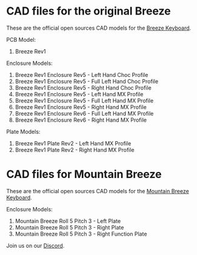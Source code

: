 # CAD files for the original Breeze
These are the official open sources CAD models for the [Breeze Keyboard](https://afternoonlabs.com/breeze).

PCB Model:
1. Breeze Rev1

Enclosure Models:
1. Breeze Rev1 Enclosure Rev5 - Left Hand Choc Profile
2. Breeze Rev1 Enclosure Rev5 - Full Left Hand Choc Profile
3. Breeze Rev1 Enclosure Rev5 - Right Hand Choc Profile
4. Breeze Rev1 Enclosure Rev5 - Left Hand MX Profile
5. Breeze Rev1 Enclosure Rev5 - Full Left Hand MX Profile
6. Breeze Rev1 Enclosure Rev5 - Right Hand MX Profile
7. Breeze Rev1 Enclosure Rev6 - Full Left Hand MX Profile
8. Breeze Rev1 Enclosure Rev6 - Right Hand MX Profile

Plate Models:
1. Breeze Rev1 Plate Rev2 - Left Hand MX Profile
1. Breeze Rev1 Plate Rev2 - Right Hand MX Profile

# CAD files for Mountain Breeze
These are the official open sources CAD models for the [Mountain Breeze Keyboard](https://afternoonlabs.com/mountain-breeze).

Enclosure Models:
1. Mountain Breeze Roll 5 Pitch 3 - Left Plate
2. Mountain Breeze Roll 5 Pitch 3 - Right Plate
3. Mountain Breeze Roll 5 Pitch 3 - Right Function Plate



Join us on our [Discord](https://discord.gg/9nsApe3GvG).
